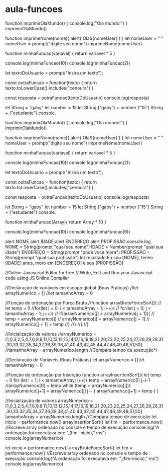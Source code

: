 ﻿# aula-funcoes
function imprimirOlaMundo() {
   console.log("Ola mundo!")
}
imprimirOlaMundo()

function imprimeNome(nome){
  alert('Ola${nomeUser}')
}
let nomeUser = " "
nomeUser = prompt("digite seu nome")
imprimeNome(nomeUser)

function minhaFuncao(variavel) {
	return variavel * 5
}

console.log(minhaFuncao(10))
console.log(minhaFuncao(2))

let textoDoUsuario = prompt("Insira um texto");

const outraFuncao = function(texto) {
	return texto.toLowerCase().includes("cenoura")
}

const resposta = outraFuncao(textoDoUsuario)
console.log(resposta)

let String = "gaby"
let number = 15
let String ("gaby") + number ("15") String + ("estudante")
console.

function imprimirOlaMundo() {
   console.log("Ola mundo!")
}
imprimirOlaMundo()

function imprimeNome(nome){
  alert('Ola${nomeUser}')
}
let nomeUser = " "
nomeUser = prompt("digite seu nome")
imprimeNome(nomeUser)

function minhaFuncao(variavel) {
	return variavel * 5
}

console.log(minhaFuncao(10))
console.log(minhaFuncao(2))

let textoDoUsuario = prompt("Insira um texto");

const outraFuncao = function(texto) {
	return texto.toLowerCase().includes("cenoura")
}

const resposta = outraFuncao(textoDoUsuario)
console.log(resposta)

let String = "gaby"
let number = 15
let String ("gaby") + number ("15") String + ("estudante")
console.


function minhaFuncao(Array){
  return Array * 10
}

console.log(minhaFuncao(10))
console.log(minhaFuncao(9))


alert NOME
alert IDADE
alert ENDEREÇO
alert PROFISSÃO
console.log
NOME = String(prompt "qual seu nome")
IDADE = Number(prompt "qual sua idade")
ENDEREÇO = String(prompt "onde voce mora")
PROFISSÃO = String(prompt "qual sua profissão")
let resultado
Eu sou [NOME], tenho [IDADE] anos, moro em [ENDEREÇO] e sou [PROFISSÃO]

//Online Javascript Editor for free
// Write, Edit and Run your Javascript code using JS Online Compiler

//Declaração de variáveis em escopo global (Boas Práticas)
//let arrayNumerico = []
//let tamanhoArray = 0

//Função de ordenação por Força Bruta
//function arrayBruteForceSort(){
  //  let temp = 0
    //for(let i = 0; i < tamanhoArray - 1; i++){
      //  for(let j = 0; j < tamanhoArray - 1; j++){
        //    if(arrayNumerico[j] > arrayNumerico[j + 1]){
          //      temp = arrayNumerico[j]
            //    arrayNumerico[j] = arrayNumerico[j + 1]
              //  arrayNumerico[j + 1] = temp
            //}
        //}
    //}
//}

//Inicialização de valores
//arrayNumerico = [1,0,3,2,5,4,7,6,9,8,11,10,13,12,15,14,17,16,19,18,21,20,23,22,25,24,27,26,29,28,31,30,33,32,35,34,37,36,39,38,41,40,43,42,45,44,47,46,49,48,51,50]
//tamanhoArray = arrayNumerico.length
//Compara tempo de execução*/

//Declaração de Variáveis (Boas Práticas)
let arrayNumerico = []
let tamanhoArray = 0

//Função de ordenação por Inserção
function arrayInsertionSort(){
    let temp = 0
    for (let i = 1; i < tamanhoArray; i++){
	    temp = arrayNumerico[i]
	    j=i-1
	    //arrayNumerico[0] = temp
	    while (temp < arrayNumerico[j]){
            arrayNumerico[j+1] = arrayNumerico[j]
            j--
        }
        arrayNumerico[j+1] = temp
    }
}

//Inicialização de valores
arrayNumerico = [1,0,3,2,5,4,7,6,9,8,11,10,13,12,15,14,17,16,19,18,21,20,23,22,25,24,27,26,29,28,31,30,33,32,35,34,37,36,39,38,41,40,43,42,45,44,47,46,49,48,51,50]
tamanhoArray = arrayNumerico.length
//Compara tempo de execução
let inicio = performance.now()
arrayInsertionSort()
let fim = performance.now()
//Escreve array ordenado no console e tempo de execução
console.log("A ordenação foi executava em: ",(fim-inicio)," ms")
console.log(arrayNumerico)


let inicio = performance.now()
arrayBruteForceSort()
let fim = performance.now()
//Escreve array ordenado no console e tempo de execução
console.log("A ordenação foi executava em: ",(fim-inicio)," ms")
console.log(arrayNumerico)
